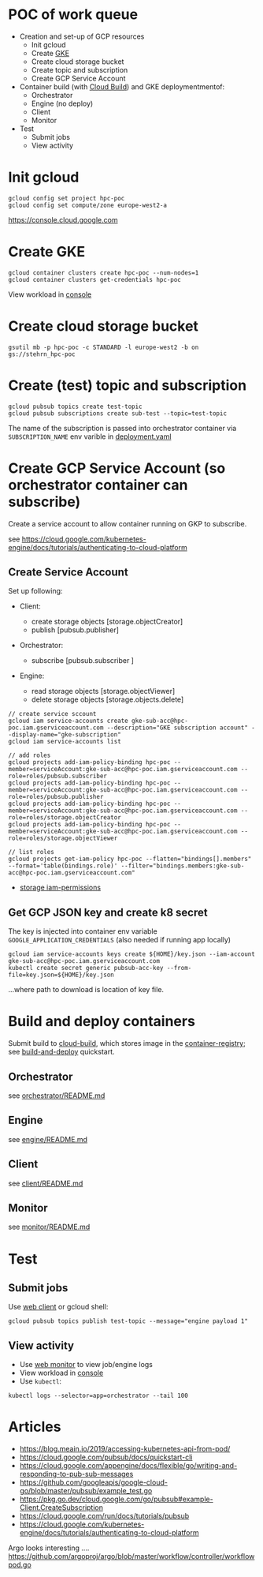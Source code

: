 
# POC of work queue

* Creation and set-up of GCP resources
  * Init gcloud
  * Create [GKE](https://cloud.google.com/kubernetes-engine/docs/quickstart) 
  * Create cloud storage bucket 
  * Create topic and subscription
  * Create GCP Service Account 
* Container build (with [Cloud Build](https://cloud.google.com/cloud-build)) and GKE deploymentmentof:  
  * Orchestrator
  * Engine (no deploy)
  * Client 
  * Monitor
* Test
  * Submit jobs
  * View activity

# Init gcloud
```
gcloud config set project hpc-poc
gcloud config set compute/zone europe-west2-a
```

https://console.cloud.google.com

# Create GKE 
```
gcloud container clusters create hpc-poc --num-nodes=1
gcloud container clusters get-credentials hpc-poc
```

View workload in [console](https://console.cloud.google.com/kubernetes/workload/)

# Create cloud storage bucket 
```
gsutil mb -p hpc-poc -c STANDARD -l europe-west2 -b on gs://stehrn_hpc-poc
```

# Create (test) topic and subscription
```
gcloud pubsub topics create test-topic
gcloud pubsub subscriptions create sub-test --topic=test-topic
```
The name of the subscription is passed into orchestrator container via `SUBSCRIPTION_NAME` env varible in [deployment.yaml](orchestrator/deployment.yaml)

# Create GCP Service Account (so orchestrator container can subscribe)
Create a service account to allow container running on GKP to subscribe.

see https://cloud.google.com/kubernetes-engine/docs/tutorials/authenticating-to-cloud-platform

## Create Service Account
Set up following:
* Client: 
  * create storage objects [storage.objectCreator]
  * publish [pubsub.publisher]

* Orchestrator:
  * subscribe [pubsub.subscriber ]

* Engine:
  * read storage objects [storage.objectViewer]
  * delete storage objects [storage.objects.delete]

```
// create service sccount 
gcloud iam service-accounts create gke-sub-acc@hpc-poc.iam.gserviceaccount.com --description="GKE subscription account" --display-name="gke-subscription"
gcloud iam service-accounts list

// add roles
gcloud projects add-iam-policy-binding hpc-poc --member=serviceAccount:gke-sub-acc@hpc-poc.iam.gserviceaccount.com --role=roles/pubsub.subscriber 
gcloud projects add-iam-policy-binding hpc-poc --member=serviceAccount:gke-sub-acc@hpc-poc.iam.gserviceaccount.com --role=roles/pubsub.publisher
gcloud projects add-iam-policy-binding hpc-poc --member=serviceAccount:gke-sub-acc@hpc-poc.iam.gserviceaccount.com --role=roles/storage.objectCreator
gcloud projects add-iam-policy-binding hpc-poc --member=serviceAccount:gke-sub-acc@hpc-poc.iam.gserviceaccount.com --role=roles/storage.objectViewer

// list roles
gcloud projects get-iam-policy hpc-poc --flatten="bindings[].members" --format='table(bindings.role)' --filter="bindings.members:gke-sub-acc@hpc-poc.iam.gserviceaccount.com"
```

* [storage iam-permissions](https://cloud.google.com/storage/docs/access-control/using-iam-permissions)

## Get GCP JSON key and create k8 secret
The key is injected into container env variable `GOOGLE_APPLICATION_CREDENTIALS` (also needed if running app locally)

```
gcloud iam service-accounts keys create ${HOME}/key.json --iam-account gke-sub-acc@hpc-poc.iam.gserviceaccount.com 
kubectl create secret generic pubsub-acc-key --from-file=key.json=${HOME}/key.json
```
...where path to download is location of key file.

# Build and deploy containers
Submit build to [cloud-build](https://cloud.google.com/cloud-build), which stores image in the [container-registry](https://cloud.google.com/container-registry); see [build-and-deploy](https://cloud.google.com/run/docs/quickstarts/build-and-deploy) quickstart.

## Orchestrator
see [orchestrator/README.md](orchestrator/README.md)

## Engine
see [engine/README.md](engine/README.md)

## Client
see [client/README.md](client/README.md)

## Monitor
see [monitor/README.md](monitor/README.md)

# Test
## Submit jobs
Use [web client](client/README.md) or gcloud shell:
```
gcloud pubsub topics publish test-topic --message="engine payload 1"
```

## View activity
* Use [web monitor](monitor/README.md) to view job/engine logs
* View workload in [console](https://console.cloud.google.com/kubernetes/workload/)
* Use `kubectl`:
```
kubectl logs --selector=app=orchestrator --tail 100
```

# Articles 
* https://blog.meain.io/2019/accessing-kubernetes-api-from-pod/
* https://cloud.google.com/pubsub/docs/quickstart-cli
* https://cloud.google.com/appengine/docs/flexible/go/writing-and-responding-to-pub-sub-messages
* https://github.com/googleapis/google-cloud-go/blob/master/pubsub/example_test.go
* https://pkg.go.dev/cloud.google.com/go/pubsub#example-Client.CreateSubscription
* https://cloud.google.com/run/docs/tutorials/pubsub
* https://cloud.google.com/kubernetes-engine/docs/tutorials/authenticating-to-cloud-platform

Argo looks interesting ....
https://github.com/argoproj/argo/blob/master/workflow/controller/workflowpod.go
